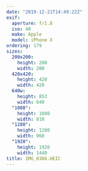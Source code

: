 ```yaml
---
date: "2019-12-21T14:49:22Z"
exif:
  aperture: f/1.8
  iso: 40
  make: Apple
  model: iPhone X
ordering: 179
sizes:
  200x200:
    height: 200
    width: 200
  420x420:
    height: 420
    width: 420
  640w:
    height: 853
    width: 640
  "1080":
    height: 1080
    width: 810
  "1280":
    height: 1280
    width: 960
  "1920":
    height: 1920
    width: 1440
title: IMG_0386.HEIC
---
```

